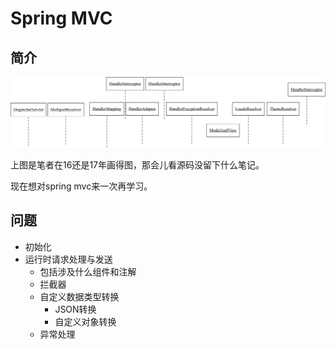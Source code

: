 # Spring MVC

## 简介

![ Mvc_Request_handling_timing_sequence ](Mvc_Request_handling_timing_sequence.png)

上图是笔者在16还是17年画得图，那会儿看源码没留下什么笔记。

现在想对spring mvc来一次再学习。

## 问题

* 初始化
* 运行时请求处理与发送
    * 包括涉及什么组件和注解
    * 拦截器
    * 自定义数据类型转换
        * JSON转换
        * 自定义对象转换
    * 异常处理




